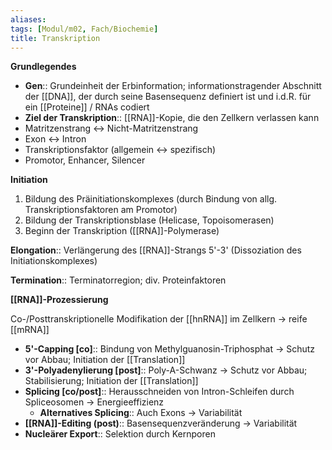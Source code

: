 ```yaml
---
aliases: 
tags: [Modul/m02, Fach/Biochemie]
title: Transkription
---
```

**Grundlegendes**

- **Gen**::  Grundeinheit der Erbinformation; informationstragender Abschnitt der [[DNA]], der durch seine Basensequenz definiert ist und i.d.R. für ein [[Proteine]] / RNAs codiert
- **Ziel der Transkription**:: [[RNA]]-Kopie, die den Zellkern verlassen kann
- Matritzenstrang ↔ Nicht-Matritzenstrang
- Exon ↔ Intron
- Transkriptionsfaktor (allgemein ↔ spezifisch)
- Promotor, Enhancer, Silencer

**Initiation**

1. Bildung des Präinitiationskomplexes (durch Bindung von allg. Transkriptionsfaktoren am Promotor)
2. Bildung der Transkriptionsblase (Helicase, Topoisomerasen)
3. Beginn der Transkription ([[RNA]]-Polymerase)

**Elongation**:: Verlängerung des [[RNA]]-Strangs 5'-3' (Dissoziation des Initiationskomplexes)

**Termination**:: Terminatorregion; div. Proteinfaktoren

**[[RNA]]-Prozessierung**

Co-/Posttranskriptionelle Modifikation der [[hnRNA]] im Zellkern → reife [[mRNA]]

- **5'-Capping [co]**:: Bindung von Methylguanosin-Triphosphat → Schutz vor Abbau; Initiation der [[Translation]]
- **3'-Polyadenylierung [post]**:: Poly-A-Schwanz → Schutz vor Abbau; Stabilisierung; Initiation der [[Translation]]
- **Splicing [co/post]**:: Herausschneiden von Intron-Schleifen durch Spliceosomen → Energieeffizienz
    - **Alternatives Splicing**:: Auch Exons → Variabilität
- **[[RNA]]-Editing (post)**:: Basensequenzveränderung → Variabilität
- **Nucleärer Export**:: Selektion durch Kernporen

